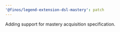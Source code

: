 ```yaml
---
'@finos/legend-extension-dsl-mastery': patch
---
```


Adding support for mastery acquisition specification.
